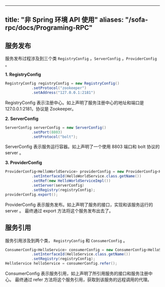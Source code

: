 
---
title: "非 Spring 环境 API 使用"
aliases: "/sofa-rpc/docs/Programing-RPC"
---



## 服务发布
  服务发布过程涉及到三个类 `RegistryConfig` ，`ServerConfig` ，`ProviderConfig` 。

**1. RegistryConfig**

```java
RegistryConfig registryConfig = new RegistryConfig()
            .setProtocol("zookeeper")
            .setAddress("127.0.0.1:2181")
```
RegistryConfig 表示注册中心。如上声明了服务注册中心的地址和端口是 127.0.0.1:2181，协议是 Zookeeper。

**2. ServerConfig**

```java
ServerConfig serverConfig = new ServerConfig()
            .setPort(8803)
            .setProtocol("bolt");
```

ServerConfig 表示服务运行容器。如上声明了一个使用 8803 端口和 bolt 协议的 server 。

**3. ProviderConfig**
```java
ProviderConfig<HelloWorldService> providerConfig = new ProviderConfig<HelloWorldService>()
            .setInterfaceId(HelloWorldService.class.getName())    
            .setRef(new HelloWorldServiceImpl())    
            .setServer(serverConfig)  
            .setRegistry(registryConfig);
providerConfig.export();
```
ProviderConfig 表示服务发布。如上声明了服务的接口，实现和该服务运行的 server 。
最终通过 export 方法将这个服务发布出去了。


## 服务引用
服务引用涉及到两个类， `RegistryConfig` 和 `ConsumerConfig` 。
```java
ConsumerConfig<HelloService> consumerConfig = new ConsumerConfig<HelloService>()
            .setInterfaceId(HelloService.class.getName())       
            .setRegistry(registryConfig);
HelloService helloService = consumerConfig.refer();
```
ConsumerConfig 表示服务引用，如上声明了所引用服务的接口和服务注册中心。
最终通过 refer 方法将这个服务引用，获取到该服务的远程调用的代理。
